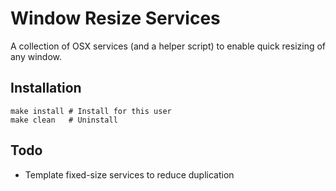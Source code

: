 Window Resize Services
======================

A collection of OSⅩ services (and a helper script) to enable quick resizing of any window.

Installation
------------

    make install # Install for this user
    make clean   # Uninstall

Todo
----

- Template fixed-size services to reduce duplication
